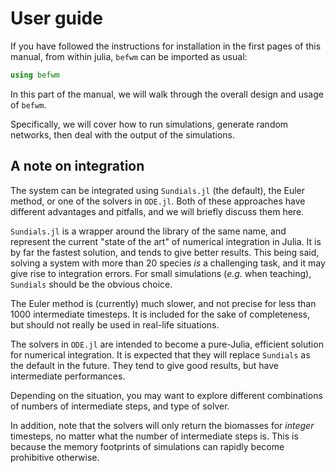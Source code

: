# User guide

If you have followed the instructions for installation in the first pages
of this manual, from within julia, `befwm` can be imported as usual:

~~~ julia
using befwm
~~~

In this part of the manual, we will walk through the overall design and
usage of `befwm`.

Specifically, we will cover how to run simulations, generate random networks,
then deal with the output of the simulations.

## A note on integration

The system can be integrated using `Sundials.jl` (the default), the Euler
method, or one of the solvers in `ODE.jl`. Both of these approaches have
different advantages and pitfalls, and we will briefly discuss them here.

`Sundials.jl` is a wrapper around the library of the same name, and represent
the current "state of the art" of numerical integration in Julia. It is
by far the fastest solution, and tends to give better results. This being
said, solving a system with more than 20 species *is* a challenging task,
and it may give rise to integration errors. For small simulations (*e.g.*
when teaching), `Sundials` should be the obvious choice.

The Euler method is (currently) much slower, and not precise for less than
1000 intermediate timesteps. It is included for the sake of completeness,
but should not really be used in real-life situations.

The solvers in `ODE.jl` are intended to become a pure-Julia, efficient
solution for numerical integration. It is expected that they will replace
`Sundials` as the default in the future. They tend to give good results,
but have intermediate performances.

Depending on the situation, you may want to explore different combinations
of numbers of intermediate steps, and type of solver.

In addition, note that the solvers will only return the biomasses for *integer*
timesteps, no matter what the number of intermediate steps is. This is because
the memory footprints of simulations can rapidly become prohibitive otherwise.

